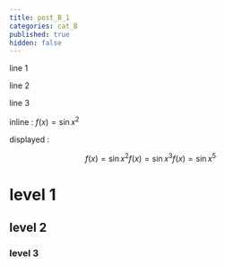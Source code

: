 ```yaml
---
title: post_B_1
categories: cat_B
published: true
hidden: false
---
```


line 1

line 2

line 3

inline : $f(x) = \sin{x^2}$

displayed : 

$$
f(x) = \sin{x^2}
f(x) = \sin{x^3}
f(x) = \sin{x^5}
$$





# level 1

## level 2

### level 3
